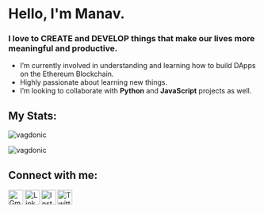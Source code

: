 # Hello, I'm Manav.
### I love to CREATE and DEVELOP things that make our lives more meaningful and productive.
- I’m currently involved in understanding and learning how to build DApps on the Ethereum Blockchain.
- Highly passionate about learning new things.
- I’m looking to collaborate with <b>Python</b> and <b>JavaScript</b> projects as well.

## My Stats:

<p align="left"> <img src="https://github-readme-stats.vercel.app/api?username=vagdonic&show_icons=true" alt="vagdonic" /> </p>
<p align="left"> <img src="https://github-readme-stats.vercel.app/api/top-langs/?username=vagdonic&layout=compact" alt="vagdonic" /> </p>

## Connect with me:

[<img align ="left" alt="Gmail" src="https://www.flaticon.com/svg/static/icons/svg/888/888853.svg" width="30px">](mailto:manavvg@gmail.com)
[<img align="left" alt="LinkedIn" width="30px" src="https://www.flaticon.com/svg/static/icons/svg/174/174857.svg" />](https://www.linkedin.com/in/vagdonic/)
[<img align="left" alt="Instagram" width="30px" src="https://www.flaticon.com/svg/static/icons/svg/2111/2111463.svg" />](https://www.instagram.com/vagdonic/)
[<img align = "left" alt="Twitter" src="https://user-images.githubusercontent.com/41104244/103438466-59f59880-4c59-11eb-9937-a16ef61693d9.png" width="30px">](https://twitter.com/vagdonic)
